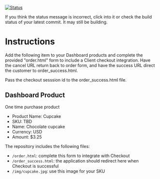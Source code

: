 [![Status](https://img.shields.io/badge/status-SUBMITTABLE%20COMMIT:%20e743ee2d64d7b6128b7f9e533f0c2b6107652977-brightgreen.svg)](https://github.com/andremcb/bakery_scaffold_AApE3fQi8zR0pcdo/commit/e743ee2d64d7b6128b7f9e533f0c2b6107652977)























































If you think the status message is incorrect, click into it or check the build status of your latest commit. It may still be building.

# Instructions 

Add the following item to your Dashboard products and complete the provided "order.html" form to include a Client checkout integration. Have the cancel URL return back to order form, and have the success URL direct the customer to order_success.html. 

Pass the checkout sesssion id to the order_success.html file.

## Dashboard Product
One time purchase product
* Product Name: Cupcake
* SKU: TBD
* Name: Chocolate cupcake
* Currency: USD
* Amount: $3.25

The repository includes the following files:
* `/order.html`: complete this form to integrate with Checkout
* `/order_success.html`: the application should redirect here when Checkout is successful
* `/img/cupcake.jpg`: use this image for your SKU
